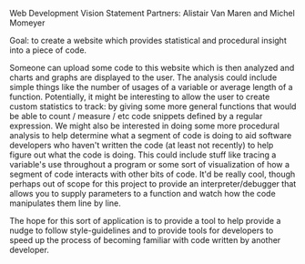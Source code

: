 Web Development Vision Statement
Partners: Alistair Van Maren and Michel Momeyer

Goal: to create a website which provides statistical and procedural insight into a piece of code.

Someone can upload some code to this website which is then analyzed and charts and graphs are displayed to the user. The analysis could include simple things like the number of usages of a variable or average length of a function. Potentially, it might be interesting to allow the user to create custom statistics to track: by giving some more general functions that would be able to count / measure / etc code snippets defined by a regular expression. We might also be interested in doing some more procedural analysis to help determine what a segment of code is doing to aid software developers who haven't written the code (at least not recently) to help figure out what the code is doing. This could include stuff like tracing a variable's use throughout a program or some sort of visualization of how a segment of code interacts with other bits of code. It'd be really cool, though perhaps out of scope for this project to provide an interpreter/debugger that allows you to supply parameters to a function and watch how the code manipulates them line by line.

The hope for this sort of application is to provide a tool to help provide a nudge to follow style-guidelines and to provide tools for developers to speed up the process of becoming familiar with code written by another developer.